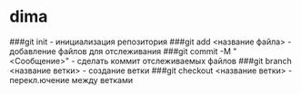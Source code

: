 # dima

###git init - инициализация репозитория
###git add <название файла> - добавление файлов для отслеживания
###git commit -M "<Сообщение>" - сделать коммит отслеживаемых файлов
###git branch <название ветки> - создание ветки 
###git checkout <название ветки> - перекл.ючение между ветками
